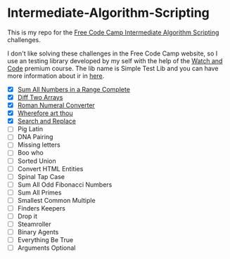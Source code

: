 # Intermediate-Algorithm-Scripting
This is my repo for the [Free Code Camp Intermediate Algorithm Scripting](https://www.freecodecamp.org) challenges.

I don't like solving these challenges in the Free Code Camp website, so I use an testing library developed by my self with the help of the [Watch and Code](https://watchandcode.com/p/premium) premium course. The lib name is Simple Test Lib and you can have more information about ir in [here](https://github.com/forral/simple-test-lib).

- [x] [Sum All Numbers in a Range Complete](https://github.com/forral/Intermediate-Algorithm-Scripting/blob/master/sum-all-numbers-in-a-range.html)
- [x] [Diff Two Arrays](https://github.com/forral/Intermediate-Algorithm-Scripting/blob/master/diff-two-arrays.html)
- [x] [Roman Numeral Converter](https://github.com/forral/Intermediate-Algorithm-Scripting/blob/master/roman-numeral-converter.html)
- [x] [Wherefore art thou](https://github.com/forral/Intermediate-Algorithm-Scripting/blob/master/wherefore-art-thou.html)
- [x] [Search and Replace](https://github.com/forral/Intermediate-Algorithm-Scripting/blob/master/search-and-replace.html)
- [ ] Pig Latin
- [ ] DNA Pairing
- [ ] Missing letters
- [ ] Boo who
- [ ] Sorted Union
- [ ] Convert HTML Entities
- [ ] Spinal Tap Case
- [ ] Sum All Odd Fibonacci Numbers
- [ ] Sum All Primes
- [ ] Smallest Common Multiple
- [ ] Finders Keepers
- [ ] Drop it
- [ ] Steamroller
- [ ] Binary Agents
- [ ] Everything Be True
- [ ] Arguments Optional